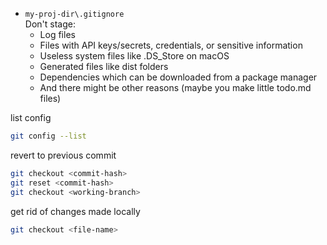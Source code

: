 + ``my-proj-dir\.gitignore``  
Don't stage:  
    + Log files
    + Files with API keys/secrets, credentials, or sensitive information
    + Useless system files like .DS_Store on macOS
    + Generated files like dist folders
    + Dependencies which can be downloaded from a package manager
    + And there might be other reasons (maybe you make little todo.md files)
    
list config
```bash
git config --list
```
revert to previous commit
```bash
git checkout <commit-hash>
git reset <commit-hash>
git checkout <working-branch>
```
get rid of changes made locally
```bash
git checkout <file-name>
```